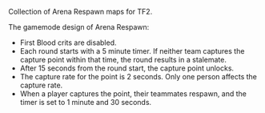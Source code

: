 Collection of Arena Respawn maps for TF2.

The gamemode design of Arena Respawn:
- First Blood crits are disabled.
- Each round starts with a 5 minute timer. If neither team captures the capture point within that time, the round results in a stalemate.
- After 15 seconds from the round start, the capture point unlocks.
- The capture rate for the point is 2 seconds. Only one person affects the capture rate.
- When a player captures the point, their teammates respawn, and the timer is set to 1 minute and 30 seconds.
